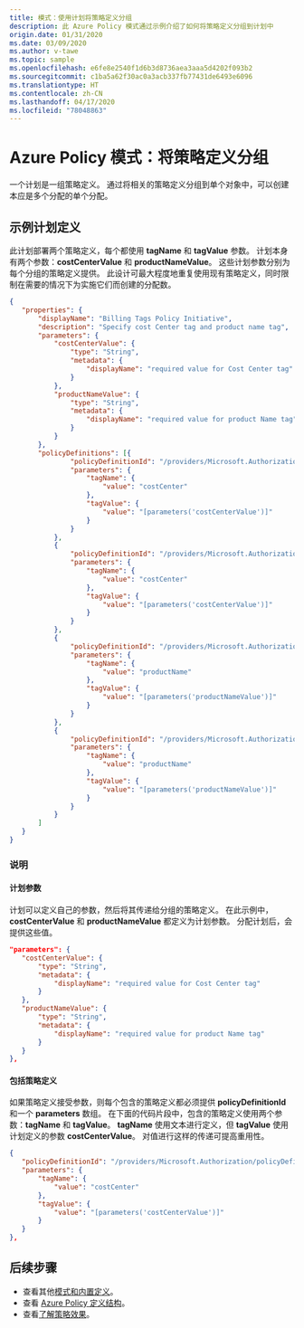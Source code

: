 ```yaml
---
title: 模式：使用计划将策略定义分组
description: 此 Azure Policy 模式通过示例介绍了如何将策略定义分组到计划中
origin.date: 01/31/2020
ms.date: 03/09/2020
ms.author: v-tawe
ms.topic: sample
ms.openlocfilehash: e6fe8e2540f1d6b3d8736aea3aaa5d4202f093b2
ms.sourcegitcommit: c1ba5a62f30ac0a3acb337fb77431de6493e6096
ms.translationtype: HT
ms.contentlocale: zh-CN
ms.lasthandoff: 04/17/2020
ms.locfileid: "78048863"
---
```

# <a name="azure-policy-pattern-group-policy-definitions"></a>Azure Policy 模式：将策略定义分组

一个计划是一组策略定义。 通过将相关的策略定义分组到单个对象中，可以创建本应是多个分配的单个分配。

## <a name="sample-initiative-definition"></a>示例计划定义

此计划部署两个策略定义，每个都使用 **tagName** 和 **tagValue** 参数。 计划本身有两个参数：**costCenterValue** 和 **productNameValue**。
这些计划参数分别为每个分组的策略定义提供。 此设计可最大程度地重复使用现有策略定义，同时限制在需要的情况下为实施它们而创建的分配数。

```json
{
   "properties": {
       "displayName": "Billing Tags Policy Initiative",
       "description": "Specify cost Center tag and product name tag",
       "parameters": {
           "costCenterValue": {
               "type": "String",
               "metadata": {
                   "displayName": "required value for Cost Center tag"
               }
           },
           "productNameValue": {
               "type": "String",
               "metadata": {
                   "displayName": "required value for product Name tag"
               }
           }
       },
       "policyDefinitions": [{
               "policyDefinitionId": "/providers/Microsoft.Authorization/policyDefinitions/1e30110a-5ceb-460c-a204-c1c3969c6d62",
               "parameters": {
                   "tagName": {
                       "value": "costCenter"
                   },
                   "tagValue": {
                       "value": "[parameters('costCenterValue')]"
                   }
               }
           },
           {
               "policyDefinitionId": "/providers/Microsoft.Authorization/policyDefinitions/2a0e14a6-b0a6-4fab-991a-187a4f81c498",
               "parameters": {
                   "tagName": {
                       "value": "costCenter"
                   },
                   "tagValue": {
                       "value": "[parameters('costCenterValue')]"
                   }
               }
           },
           {
               "policyDefinitionId": "/providers/Microsoft.Authorization/policyDefinitions/1e30110a-5ceb-460c-a204-c1c3969c6d62",
               "parameters": {
                   "tagName": {
                       "value": "productName"
                   },
                   "tagValue": {
                       "value": "[parameters('productNameValue')]"
                   }
               }
           },
           {
               "policyDefinitionId": "/providers/Microsoft.Authorization/policyDefinitions/2a0e14a6-b0a6-4fab-991a-187a4f81c498",
               "parameters": {
                   "tagName": {
                       "value": "productName"
                   },
                   "tagValue": {
                       "value": "[parameters('productNameValue')]"
                   }
               }
           }
       ]
   }
}
```

### <a name="explanation"></a>说明

#### <a name="initiative-parameters"></a>计划参数

计划可以定义自己的参数，然后将其传递给分组的策略定义。
在此示例中，**costCenterValue** 和 **productNameValue** 都定义为计划参数。 分配计划后，会提供这些值。

```json
"parameters": {
   "costCenterValue": {
       "type": "String",
       "metadata": {
           "displayName": "required value for Cost Center tag"
       }
   },
   "productNameValue": {
       "type": "String",
       "metadata": {
           "displayName": "required value for product Name tag"
       }
   }
},
```

#### <a name="includes-policy-definitions"></a>包括策略定义

如果策略定义接受参数，则每个包含的策略定义都必须提供 **policyDefinitionId** 和一个 **parameters** 数组。 在下面的代码片段中，包含的策略定义使用两个参数：**tagName** 和 **tagValue**。 **tagName** 使用文本进行定义，但 **tagValue** 使用计划定义的参数 **costCenterValue**。 对值进行这样的传递可提高重用性。

```json
{
   "policyDefinitionId": "/providers/Microsoft.Authorization/policyDefinitions/2a0e14a6-b0a6-4fab-991a-187a4f81c498",
   "parameters": {
       "tagName": {
           "value": "costCenter"
       },
       "tagValue": {
           "value": "[parameters('costCenterValue')]"
       }
   }
},
```

## <a name="next-steps"></a>后续步骤

- 查看其他[模式和内置定义](./index.md)。
- 查看 [Azure Policy 定义结构](../concepts/definition-structure.md)。
- 查看[了解策略效果](../concepts/effects.md)。